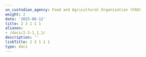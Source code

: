 ```yaml
---
un_custodian_agency: Food and Agricultural Organization (FAO)
weight: 2
date: '2025-06-12'
title: 2 3 1 1 1
aliases:
- /docs/2-3-1_1_1/
description: ''
linkTitle: 2 3 1 1 1
type: docs
---
```


